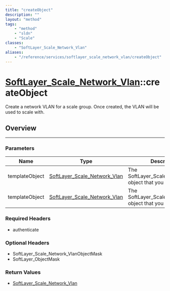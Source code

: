 ```yaml
---
title: "createObject"
description: ""
layout: "method"
tags:
    - "method"
    - "sldn"
    - "Scale"
classes:
    - "SoftLayer_Scale_Network_Vlan"
aliases:
    - "/reference/services/softlayer_scale_network_vlan/createObject"
---
```

# [SoftLayer_Scale_Network_Vlan](/reference/services/SoftLayer_Scale_Network_Vlan)::createObject

Create a network VLAN for a scale group. Once created, the VLAN will be used to scale with. 


## Overview 


-----

### Parameters 
|Name | Type | Description |
| --- | --- | --- |
|templateObject| <a href='/reference/datatypes/SoftLayer_Scale_Network_Vlan'>SoftLayer_Scale_Network_Vlan </a>| The SoftLayer_Scale_Network_Vlan object that you wish to create.|
|templateObject| <a href='/reference/datatypes/SoftLayer_Scale_Network_Vlan'>SoftLayer_Scale_Network_Vlan </a>| The SoftLayer_Scale_Network_Vlan object that you wish to create.|


### Required Headers
* authenticate


### Optional Headers
* SoftLayer_Scale_Network_VlanObjectMask
* SoftLayer_ObjectMask

### Return Values
* <a href='/reference/datatypes/SoftLayer_Scale_Network_Vlan'>SoftLayer_Scale_Network_Vlan </a>




